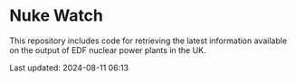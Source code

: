 # Nuke Watch

This repository includes code for retrieving the latest information available on the output of EDF nuclear power plants in the UK.

Last updated: 2024-08-11 06:13